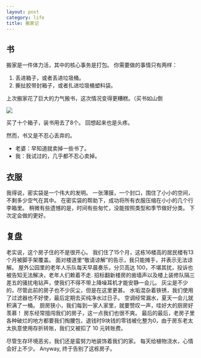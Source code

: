 ```yaml
---
layout: post
category: life
title: 搬家记
---
```


## 书

搬家是一件体力活，其中的核心事务是打包。
你需要做的事情只有两样：

1) 丢进箱子，或者丢进垃圾桶。
2) 撕扯胶带封箱子，或者扎进垃圾桶塑料袋。

上次搬家花了巨大的力气搬书，这次情况变得更糟糕。（买书如山倒

![](http://images.17173.com/2015/news/2015/08/13/cb0813cj01s.jpg)

买了十个箱子，装书用去了8个。
回想起来也是头疼。

然而，书又是不忍心丢弃的。

- 老婆：早知道就卖掉一些书了。
- 我：我试过的，几乎都不忍心卖掉。

## 衣服

我得说，密实袋是一个伟大的发明。
一张薄膜，一个封口，围住了小小的空间，不剩多少空气在其中。
在密实袋的帮助下，成功将所有衣服压缩在小小的几个行李箱里。
稍微有些遗憾的是，时间有些匆忙，没能按照类型和季节做好分类。
下次定会做的更好。

## 复盘

老实说，这个房子住的不是很开心。
我们住了15个月，这栋16楼高的居民楼有13个月被脚手架覆盖。
面对楼道里“敬请谅解”的告示，我只能摊手，并表示无法谅解。
屋外公园里的老年人乐队每天早晨奏乐，分贝高达 100，不堪其扰，投诉也被告知无法解决，老年人们赖着不走.
招标翻新楼房的凿墙声以及楼上装修队隔三差五的骚扰电钻声，使我们不得不带上降噪耳机才能安静一会儿。
灰尘是不少的，尽管此前的房子也不少灰尘，但是在这里更甚。
水垢混杂着铁锈，我们使用了过滤器也不好使，最后定期去买纯净水过日子。
空调经常漏水，夏天一会儿就积满了一桶。
厨房狭小，我们每到一家人家里，就要赞叹一声，哇好大的厨房好羡慕！
房东经常擅闯我们的房子，这一点我们也很不爽。
最后的最后，老房子里各种破烂的地方都要我们掏腰包，退钱时9块钱的零钱被化整为0，由于房东老太太执意使用存折转账，我们又被扣了 10 元转账费。

尽管生存环境恶劣，我们还是蛮努力地装饰着我们的家。
每天给植物浇水，心情会好上不少。
Anyway, 终于告别了这栋房子。

